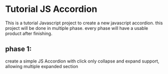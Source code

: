 # Tutorial JS Accordion

This is a tutorial Javascript project to create a new javascript accordion. this project will be done in multiple phase.
every phase will have a usable product after finishing.

## phase 1:

create a simple JS Accordion with click only collapse and expand support, allowing multiple expanded section
